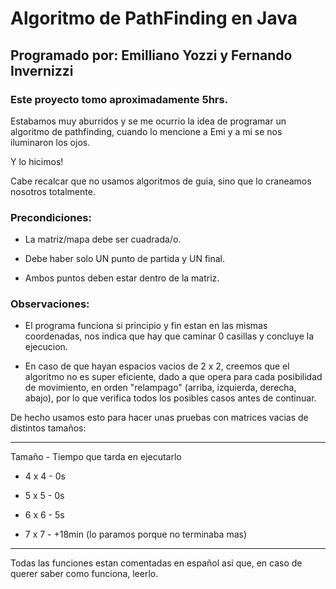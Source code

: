 # Algoritmo de PathFinding en Java

## Programado por: Emilliano Yozzi y Fernando Invernizzi

### Este proyecto tomo aproximadamente 5hrs.

Estabamos muy aburridos y se me ocurrio la idea de programar un algoritmo de pathfinding, cuando lo mencione a Emi y a mi se nos iluminaron los ojos.

Y lo hicimos!

Cabe recalcar que no usamos algoritmos de guia, sino que lo craneamos nosotros totalmente.

### Precondiciones:

- La matriz/mapa debe ser cuadrada/o.

- Debe haber solo UN punto de partida y UN final.

- Ambos puntos deben estar dentro de la matriz.

### Observaciones:

- El programa funciona si principio y fin estan en las mismas coordenadas, nos indica que hay que caminar 0 casillas y concluye la ejecucion.

- En caso de que hayan espacios vacios de 2 x 2, creemos que el algoritmo no es super eficiente, dado a que opera para cada posibilidad de movimiento, en orden "relampago" (arriba, izquierda, derecha, abajo), por lo que verifica todos los posibles casos antes de continuar.

De hecho usamos esto para hacer unas pruebas con matrices vacias de distintos tamaños:

---

Tamaño - Tiempo que tarda en ejecutarlo

- 4 x 4 - 0s

- 5 x 5 - 0s

- 6 x 6 - 5s

- 7 x 7 - +18min (lo paramos porque no terminaba mas)

---

Todas las funciones estan comentadas en español asi que, en caso de querer saber como funciona, leerlo.
